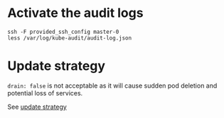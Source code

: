 
# Activate the audit logs

```
ssh -F provided_ssh_config master-0
less /var/log/kube-audit/audit-log.json
```

# Update strategy

`drain: false` is not acceptable as it will cause sudden pod deletion and potential loss of services.

See [update strategy](https://rancher.com/docs/rke/latest/en/upgrades/configuring-strategy/)

